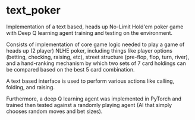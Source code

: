 # text_poker
Implementation of a text based, heads up No-Limit Hold'em poker game with Deep Q learning agent training and testing on the environment.

Consists of implementation of core game logic needed to play a game of heads up (2 player) NLHE poker, including things like player options (betting, checking, raising, etc),
street structure (pre-flop, flop, turn, river), and a hand-ranking mechanism by which two sets of 7 card holdings can be compared based on the best 5 card combination.

A text based interface is used to perform various actions like calling, folding, and raising.

Furthermore, a deep Q learning agent was implemented in PyTorch and trained then tested against a randomly playing agent (AI that simply chooses random moves and bet sizes). 
